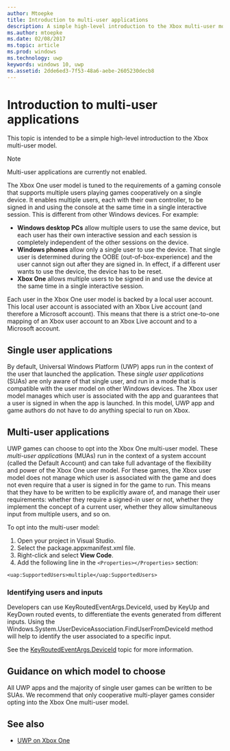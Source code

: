 ---author: Mtoepke
title: Introduction to multi-user applications
description: A simple high-level introduction to the Xbox multi-user model.
ms.author: mtoepke
ms.date: 02/08/2017
ms.topic: article
ms.prod: windows
ms.technology: uwp
keywords: windows 10, uwp
ms.assetid: 2dde6ed3-7f53-48a6-aebe-2605230decb8
---# Introduction to multi-user applicationsThis topic is intended to be a simple high-level introduction to the Xbox multi-user model.> [!NOTE]> Multi-user applications are currently not enabled. The Xbox One user model is tuned to the requirements of a gaming console that supports multiple users playing games cooperatively on a single device. It enables multiple users, each with their own controller, to be signed in and using the console at the same time in a single interactive session. This is different from other Windows devices. For example:* **Windows desktop PCs** allow multiple users to use the same device, but each user has their own interactive session and each session is completely independent of the other sessions on the device.* **Windows phones** allow only a single user to use the device. That single user is determined during the OOBE (out-of-box-experience) and the user cannot sign out after they are signed in. In effect, if a different user wants to use the device, the device has to be reset. * **Xbox One** allows multiple users to be signed in and use the device at the same time in a single interactive session.Each user in the Xbox One user model is backed by a local user account. This local user account is associated with an Xbox Live account (and therefore a Microsoft account). This means that there is a strict one-to-one mapping of an Xbox user account to an Xbox Live account and to a Microsoft account.## Single user applicationsBy default, Universal Windows Platform (UWP) apps run in the context of the user that launched the application. These *single user applications* (SUAs) are only aware of that single user, and run in a mode that is compatible with the user model on other Windows devices. The Xbox user model manages which user is associated with the app and guarantees that a user is signed in when the app is launched. In this model, UWP app and game authors do not have to do anything special to run on Xbox. ## Multi-user applicationsUWP games can choose to opt into the Xbox One multi-user model. These *multi-user applications* (MUAs) run in the context of a system account (called the Default Account) and can take full advantage of the flexibility and power of the Xbox One user model. For these games, the Xbox user model does not manage which user is associated with the game and does not even require that a user is signed in for the game to run. This means that they have to be written to be explicitly aware of, and manage their user requirements: whether they require a signed-in user or not, whether they implement the concept of a current user, whether they allow simultaneous input from multiple users, and so on.   To opt into the multi-user model:   1. Open your project in Visual Studio.   2. Select the package.appxmanifest.xml file.   3. Right-click and select **View Code**.   4. Add the following line in the `<Properties></Properties>` section:```<uap:SupportedUsers>multiple</uap:SupportedUsers>```### Identifying users and inputsDevelopers can use KeyRoutedEventArgs.DeviceId, used by KeyUp and KeyDown routed events, to differentiate the events generated from different inputs.Using the Windows.System.UserDeviceAssociation.FindUserFromDeviceId method will help to identify the user associated to a specific input.See the [KeyRoutedEventArgs.DeviceId](https://msdn.microsoft.com/library/windows/apps/windows.ui.xaml.input.keyroutedeventargs.deviceid) topic for more information.## Guidance on which model to chooseAll UWP apps and the majority of single user games can be written to be SUAs. We recommend that only cooperative multi-player games consider opting into the Xbox One multi-user model.## See also- [UWP on Xbox One](index.md)